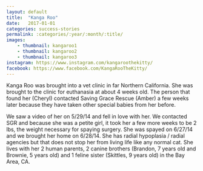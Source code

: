 ```yaml
---
layout: default
title:  "Kanga Roo"
date:   2017-01-01
categories: success-stories
permalink: :categories/:year/:month/:title/
images:
    - thumbnail: kangaroo1
    - thumbnail: kangaroo2
    - thumbnail: kangaroo3
instagram: https://www.instagram.com/kangaroothekitty/
facebook: https://www.facebook.com/KangaRooTheKitty/
---
```


Kanga Roo was brought into a vet clinic in far Northern California. She was brought to the clinic for euthanasia at about 4 weeks old. The person that found her (Cheryl) contacted Saving Grace Rescue (Amber) a few weeks later because they have taken other special babies from her before.

We saw a video of her on 5/29/14 and fell in love with her. We contacted SGR and because she was a petite girl, it took her a few more weeks to be 2 lbs, the weight necessary for spaying surgery. She was spayed on 6/27/14 and we brought her home on 6/28/14. She has radial hypoplasia / radial agencies but that does not stop her from living life like any normal cat. She lives with her 2 human parents, 2 canine brothers (Brandon, 7 years old and Brownie, 5 years old) and 1 feline sister (Skittles, 9 years old) in the Bay Area, CA.